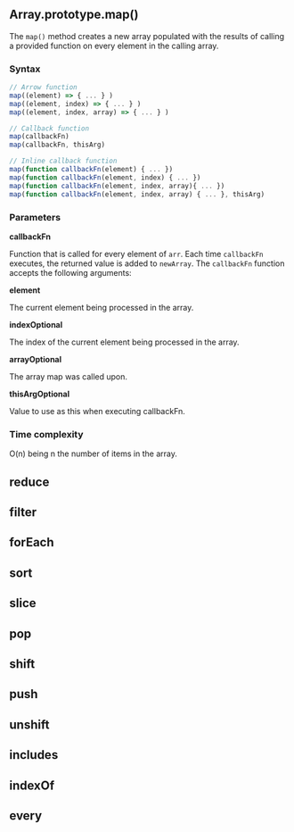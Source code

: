 ## Array.prototype.map()

The `map()` method creates a new array populated with the results of calling a provided function on every element in the calling array.

### Syntax
```javascript
// Arrow function
map((element) => { ... } )
map((element, index) => { ... } )
map((element, index, array) => { ... } )

// Callback function
map(callbackFn)
map(callbackFn, thisArg)

// Inline callback function
map(function callbackFn(element) { ... })
map(function callbackFn(element, index) { ... })
map(function callbackFn(element, index, array){ ... })
map(function callbackFn(element, index, array) { ... }, thisArg)
```
### Parameters

**callbackFn**

  Function that is called for every element of `arr`. Each time `callbackFn` executes, the returned value is added to `newArray`.
  The `callbackFn` function accepts the following arguments:
  
  **element**
  
  The current element being processed in the array.
    
  **indexOptional**
  
  The index of the current element being processed in the array.
    
  **arrayOptional**
  
  The array map was called upon.

**thisArgOptional**

  Value to use as this when executing callbackFn.

### Time complexity

O(n) being n the number of items in the array.

## reduce
## filter
## forEach
## sort
## slice
## pop
## shift
## push
## unshift
## includes
## indexOf
## every
